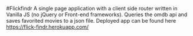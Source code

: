 #Flickfindr
A single page application with a client side router written in Vanilla JS (no jQuery or Front-end frameworks). Queries the omdb api and saves favorited movies to a json file. Deployed app can be found here https://flick-findr.herokuapp.com/
